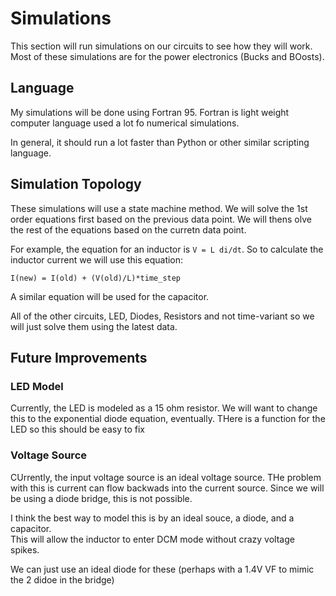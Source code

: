 
# Simulations

This section will run simulations on our circuits to see how they will work.
Most of these simulations are for the power electronics (Bucks and BOosts).

## Language
My simulations will be done using Fortran 95.
Fortran is light weight computer language used a lot fo numerical simulations.

In general, it should run a lot faster than Python or other similar scripting language.

## Simulation Topology

These simulations will use a state machine method.
We will solve the 1st order equations first based on the previous data point.
We will thens olve the rest of the equations based on the curretn data point.

For example, the equation for an inductor is `V = L di/dt`.
So to calculate the inductor current we will use this equation:

    I(new) = I(old) + (V(old)/L)*time_step

A similar equation will be used for the capacitor.

All of the other circuits, LED, Diodes, Resistors and not time-variant so we will just solve them using the latest data.

## Future Improvements

### LED Model
Currently, the LED is modeled as a 15 ohm resistor.
We will want to change this to the exponential diode equation, eventually.
THere is a function for the LED so this should be easy to fix

### Voltage Source
CUrrently, the input voltage source is an ideal voltage source.
THe problem with this is current can flow backwads into the current source.
Since we will be using a diode bridge, this is not possible.

I think the best way to model this is by an ideal souce, a diode, and a capacitor.  
This will allow the inductor to enter DCM mode without crazy voltage spikes.

We can just use an ideal diode for these (perhaps with a 1.4V VF to mimic the 2 didoe in the bridge)

